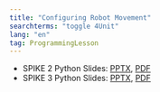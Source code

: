 ```yaml
---
title: "Configuring Robot Movement"
searchterms: "toggle 4Unit"
lang: "en"
tag: ProgrammingLesson
---
```

 <ul>

 <li class="ng-binding">SPIKE 2 Python Slides:
 <a href="PyProgrammingLessons/ConfiguringRobotMovement.pptx">PPTX</a>,
 <a href="PyProgrammingLessons/ConfiguringRobotMovement.pdf">PDF</a>
 </li>
 <li class="ng-binding">SPIKE 3 Python Slides:
 <a href="PyProgrammingLessons/SP3ConfiguringRobotMovementPython.pptx">PPTX</a>,
 <a href="PyProgrammingLessons/SP3ConfiguringRobotMovementPython.pdf">PDF</a>
 </li>
 </ul>
